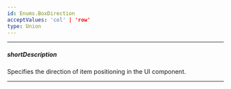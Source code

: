 ```yaml
---
id: Enums.BoxDirection
acceptValues: 'col' | 'row'
type: Union
---
```

---
##### shortDescription
Specifies the direction of item positioning in the UI component.

---
